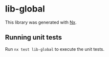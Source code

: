 # lib-global

This library was generated with [Nx](https://nx.dev).

## Running unit tests

Run `nx test lib-global` to execute the unit tests.
